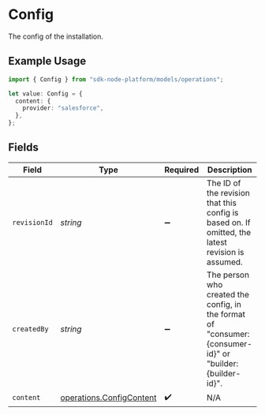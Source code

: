 # Config

The config of the installation.

## Example Usage

```typescript
import { Config } from "sdk-node-platform/models/operations";

let value: Config = {
  content: {
    provider: "salesforce",
  },
};
```

## Fields

| Field                                                                                                   | Type                                                                                                    | Required                                                                                                | Description                                                                                             |
| ------------------------------------------------------------------------------------------------------- | ------------------------------------------------------------------------------------------------------- | ------------------------------------------------------------------------------------------------------- | ------------------------------------------------------------------------------------------------------- |
| `revisionId`                                                                                            | *string*                                                                                                | :heavy_minus_sign:                                                                                      | The ID of the revision that this config is based on. If omitted, the latest revision is assumed.        |
| `createdBy`                                                                                             | *string*                                                                                                | :heavy_minus_sign:                                                                                      | The person who created the config, in the format of "consumer:{consumer-id}" or "builder:{builder-id}". |
| `content`                                                                                               | [operations.ConfigContent](../../models/operations/configcontent.md)                                    | :heavy_check_mark:                                                                                      | N/A                                                                                                     |